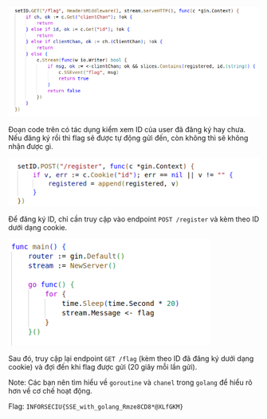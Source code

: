 ![step-1-ss3](../image/step-1-sse.png)

Đoạn code trên có tác dụng kiểm xem ID của user đã đăng ký hay chưa. Nếu đăng ký rồi thì flag sẽ được tự động gửi đến, còn không thì sẽ không nhận được gì.

![step-2-ss3](../image/step-2-sse.png)

Để đăng ký ID, chỉ cần truy cập vào endpoint `POST /register` và kèm theo ID dưới dạng cookie.

![step-3-ss3](../image/step-3-sse.png)

Sau đó, truy cập lại endpoint `GET /flag` (kèm theo ID đã đăng ký dưới dạng cookie) và đợi đến khi flag được gửi (20 giây mỗi lần gửi).

Note: Các bạn nên tìm hiểu về `goroutine` và `chanel` trong `golang` để hiểu rõ hơn về cơ chế hoạt động.

Flag: `INFORSECIU{SSE_with_golang_Rmze8CD8*@XLfGKM}`
